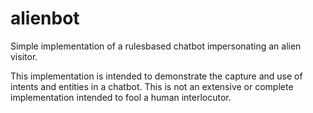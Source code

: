 # alienbot
Simple implementation of a rulesbased chatbot impersonating an alien visitor.

This implementation is intended to demonstrate the capture and use of intents and entities in a chatbot. This is not an extensive or complete implementation intended to fool a human interlocutor.
